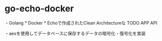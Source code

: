 # go-echo-docker

・Golang * Docker * Echoで作成されたClean Architectureな TODO APP API 

・aesを使用してデータベースに保存するデータの暗号化・復号化を実装
